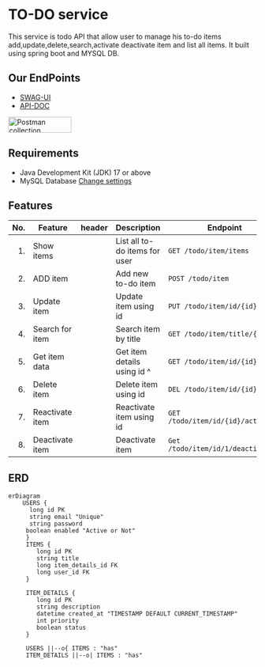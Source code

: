 # TO-DO service 
This service is todo API that allow user to manage his to-do items add,update,delete,search,activate deactivate item and list all items. It built using spring boot and MYSQL DB. 
## Our EndPoints

- [SWAG-UI](http://localhost:8081/swagger-ui/index.html) 
- [API-DOC](http://localhost:8081/v3/api-docs)

[<img src="https://run.pstmn.io/button.svg" alt="Postman collection" style="width: 128px; height: 32px;">](https://app.getpostman.com/run-collection/31722824-5ee4669c-9ef3-4698-82e9-e9c11f71fc09?action=collection%2Ffork&source=rip_markdown&collection-url=entityId%3D31722824-5ee4669c-9ef3-4698-82e9-e9c11f71fc09%26entityType%3Dcollection%26workspaceId%3D2f8749ed-66fa-4b6a-b9ac-c7b32f4100c6)

## Requirements

- Java Development Kit (JDK) 17 or above
- MySQL Database [Change settings](https://github.com/salma-4/ToDo-API/blob/main/ToDoService/src/main/resources/application.yml)

## Features

| No. | Feature         | header | Description                   | Endpoint                           |
|----:|-----------------|--------|-------------------------------|------------------------------------|
|  1. | Show  items     |        | List all to-do items for user | `GET /todo/item/items`             |
|  2. | ADD item        |        | Add new to-do item            | `POST /todo/item`                  |
|  3. | Update item     |        | Update item using id          | `PUT /todo/item/id/{id}/item`      |
|  4. | Search for item |        | Search item by title          | `GET /todo/item/title/{title}`     |
|  5. | Get item data   |        | Get item details using id ^   | `GET /todo/item/id/{id}/item`      |
|  6. | Delete item     |        | Delete item using id          | `DEL /todo/item/id/{id}`           |
|  7. | Reactivate item |        | Reactivate item  using id     | `GET /todo/item/id/{id}/activated` |
|  8. | Deactivate item |        | Deactivate item               | `Get /todo/item/id/1/deactivated`  |

## ERD
```mermaid
erDiagram
    USERS {
      long id PK
      string email "Unique"
      string password
     boolean enabled "Active or Not"
     }
     ITEMS {
        long id PK
        string title 
        long item_details_id FK
        long user_id FK
     }

     ITEM_DETAILS {
        long id PK
        string description 
        datetime created_at "TIMESTAMP DEFAULT CURRENT_TIMESTAMP"
        int priority
        boolean status
     }

     USERS ||--o{ ITEMS : "has"
     ITEM_DETAILS ||--o| ITEMS : "has"

